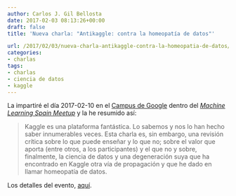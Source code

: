 ```yaml
---
author: Carlos J. Gil Bellosta
date: 2017-02-03 08:13:26+00:00
draft: false
title: 'Nueva charla: "Antikaggle: contra la homeopatía de datos"'

url: /2017/02/03/nueva-charla-antikaggle-contra-la-homeopatia-de-datos/
categories:
- charlas
tags:
- charlas
- ciencia de datos
- kaggle
---
```


La impartiré el día 2017-02-10 en el [Campus de Google](https://www.campus.co/madrid/es) dentro del [_Machine Learning Spain Meetup_](https://www.meetup.com/MachineLearningSpain/) y la he resumido así:

>Kaggle es una plataforma fantástica. Lo sabemos y nos lo han hecho saber innumerables veces. Esta charla es, sin embargo, una revisión crítica sobre lo que puede enseñar y lo que no; sobre el valor que aporta (entre otros, a los participantes) y el que no y sobre, finalmente, la ciencia de datos y una degeneración suya que ha encontrado en Kaggle otra vía de propagación y que he dado en llamar homeopatía de datos.

Los detalles del evento, [aquí](https://www.meetup.com/MachineLearningSpain/events/237397261/).


